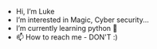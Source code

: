 -  Hi, I’m Luke
- I’m interested in Magic, Cyber security...
- I’m currently learning python 🐍
- 📫 How to reach me - DON'T :)

